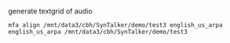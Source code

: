 generate textgrid of audio

```
mfa align /mnt/data3/cbh/SynTalker/demo/test3 english_us_arpa english_us_arpa /mnt/data3/cbh/SynTalker/demo/test3
```